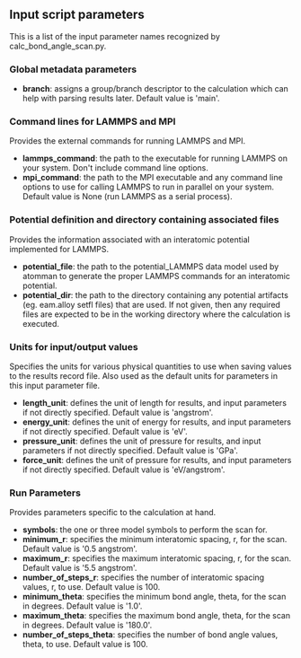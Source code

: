 ## Input script parameters

This is a list of the input parameter names recognized by calc_bond_angle_scan.py.

### Global metadata parameters

- __branch__: assigns a group/branch descriptor to the calculation which can help with parsing results later.  Default value is 'main'.

### Command lines for LAMMPS and MPI

Provides the external commands for running LAMMPS and MPI.

- __lammps_command__: the path to the executable for running LAMMPS on your system.  Don't include command line options.
- __mpi_command__: the path to the MPI executable and any command line options to use for calling LAMMPS to run in parallel on your system. Default value is None (run LAMMPS as a serial process).

### Potential definition and directory containing associated files

Provides the information associated with an interatomic potential implemented for LAMMPS.

- __potential_file__: the path to the potential_LAMMPS data model used by atomman to generate the proper LAMMPS commands for an interatomic potential.
- __potential_dir__: the path to the directory containing any potential artifacts (eg. eam.alloy setfl files) that are used. If not given, then any required files are expected to be in the working directory where the calculation is executed.

### Units for input/output values

Specifies the units for various physical quantities to use when saving values to the results record file. Also used as the default units for parameters in this input parameter file.

- __length_unit__: defines the unit of length for results, and input parameters if not directly specified.  Default value is 'angstrom'.
- __energy_unit__: defines the unit of energy for results, and input parameters if not directly specified.  Default value is 'eV'.
- __pressure_unit__: defines the unit of pressure for results, and input parameters if not directly specified.  Default value is 'GPa'.
- __force_unit__: defines the unit of pressure for results, and input parameters if not directly specified.  Default value is 'eV/angstrom'.

### Run Parameters

Provides parameters specific to the calculation at hand.

- __symbols__: the one or three model symbols to perform the scan for.
- __minimum_r__: specifies the minimum interatomic spacing, r, for the scan.  Default value is '0.5 angstrom'.
- __maximum_r__: specifies the maximum interatomic spacing, r, for the scan.  Default value is '5.5 angstrom'.
- __number_of_steps_r__: specifies the number of interatomic spacing values, r, to use.  Default value is 100.
- __minimum_theta__: specifies the minimum bond angle, theta, for the scan in degrees.  Default value is '1.0'.
- __maximum_theta__: specifies the maximum bond angle, theta, for the scan in degrees.  Default value is '180.0'.
- __number_of_steps_theta__: specifies the number of bond angle values, theta, to use.  Default value is 100.
